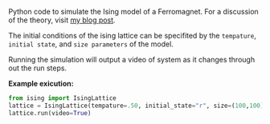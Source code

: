 Python code to simulate the Ising model of a Ferromagnet. For a discussion of the theory, visit [my blog post](https://bdhammel.github.io/2017/06/10/ising-model.html).


The initial conditions of the ising lattice can be specifited by the `tempature`, `initial state`, and `size parameters` of the model.

Running the simulation will output a video of system as it changes through out the run steps.

__Example exicution:__

~~~python
from ising import IsingLattice
lattice = IsingLattice(tempature=.50, initial_state="r", size=(100,100))
lattice.run(video=True)
~~~
